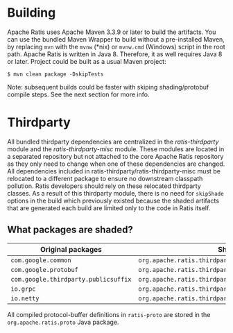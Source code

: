 # Building
Apache Ratis uses Apache Maven 3.3.9 or later to build the artifacts. You can use the bundled Maven Wrapper to build without a pre-installed Maven, by replacing `mvn` with the `mvnw` (*nix) or `mvnw.cmd` (Windows) script in the root path.
Apache Ratis is written in Java 8. Therefore, it as well requires Java 8 or later.
Project could be built as a usual Maven project:
```
$ mvn clean package -DskipTests
```
Note: subsequent builds could be faster with skiping shading/protobuf compile steps. See the next section for more info.

# Thirdparty
All bundled thirdparty dependencies are centralized in the *ratis-thirdparty* module and the *ratis-thirdparty-misc* module. These modules are located in a separated repository but not attached to the core Apache Ratis repository as they only need to change when one of these dependencies are changed. All dependencies included in ratis-thirdparty/ratis-thirdparty-misc must be relocated to a different package to ensure no downstream classpath pollution. Ratis developers should rely on these relocated thirdparty classes. As a result of this thirdparty module, there is no need for `skipShade` options in the build which previously existed because the shaded artifacts that are generated each build are limited only to the code in Ratis itself.

## What packages are shaded?
| Original packages | Shaded packages |
| ------------------------------------|------------------------------------------------------------------|
| `com.google.common` | `org.apache.ratis.thirdparty.com.google.common` |
| `com.google.protobuf` | `org.apache.ratis.thirdparty.com.google.protobuf` |
| `com.google.thirdparty.publicsuffix`| `org.apache.ratis.thirdparty.com.google.thirdparty.publicsuffix` |
| `io.grpc` | `org.apache.ratis.thirdparty.io.grpc` |
| `io.netty` | `org.apache.ratis.thirdparty.io.netty` |
All compiled protocol-buffer definitions in `ratis-proto` are stored in the `org.apache.ratis.proto` Java package.
